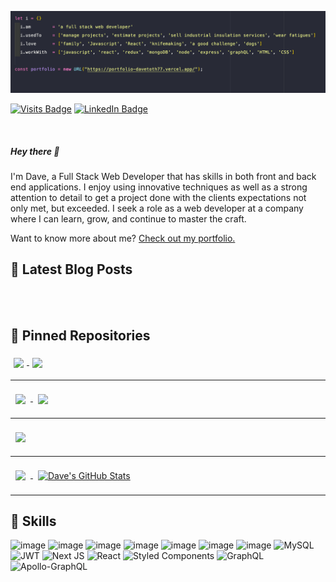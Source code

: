 [![Dave's GitHub Banner](./assets/banner.png)](https://portfolio-davetoth77.vercel.app/)

[![Visits Badge](https://badges.pufler.dev/visits/davetoth77/davetoth77)](https://portfolio-davetoth77.vercel.app/)
[![LinkedIn Badge](https://img.shields.io/badge/LinkedIn-Profile-informational?style=flat&logo=linkedin&logoColor=white&color=0D76A8)](https://www.linkedin.com/in/davidtoth77)

<br />

##### Hey there 👋

I'm Dave, a Full Stack Web Developer that has skills in both front and back end applications. I enjoy using innovative techniques as well as a strong attention to detail to get a project done with the clients expectations not only met, but exceeded. I seek a role as a web developer at a company where I can learn, grow, and continue to master the craft.

Want to know more about me? [Check out my portfolio.](https://portfolio-davetoth77.vercel.app/)

## 📩 Latest Blog Posts

<br>

<!-- BLOG-POST-LIST:START -->

<!-- BLOG-POST-LIST:END -->

<br>

## 📌 Pinned Repositories

<a href="https://github.com/DaveToth77/deep-thoughts">
  <img align="center" style="margin:5px" src="https://github-readme-stats.vercel.app/api/pin/?username=davetoth77&repo=deep-thoughts&title_color=ffffff&text_color=c9cacc&icon_color=4AB197&bg_color=1A2B34" />
</a>

<a href="https://github.com/DaveToth77/MERN-Book-Search">
  <img align="center" style="margin:5px" src="https://github-readme-stats.vercel.app/api/pin/?username=davetoth77&repo=MERN-Book-Search&title_color=ffffff&text_color=c9cacc&icon_color=4AB197&bg_color=1A2B34" />
</a>

<br>
<hr style="padding-top: 5px:">

<a href="https://github.com/brentocracy/kindly">
  <img align="center" style="margin:0.5rem" src="https://github-readme-stats.vercel.app/api/pin/?username=brentocracy&repo=kindly&title_color=ffffff&text_color=c9cacc&icon_color=4AB197&bg_color=1A2B34" />
</a>

<a href="https://github.com/DaveToth77/readme-generator">
  <img align="center" style="margin:0.5rem" src="https://github-readme-stats.vercel.app/api/pin/?username=davetoth77&repo=readme-generator&title_color=ffffff&text_color=c9cacc&icon_color=4AB197&bg_color=1A2B34" />
</a>

<br>
<hr style="padding-top: 5px:">

<a href="https://github.com/DaveToth77/Employee-Tracker">
  <img align="center" style="margin:0.5rem" src="https://github-readme-stats.vercel.app/api/pin/?username=davetoth77&repo=Employee-Tracker&title_color=ffffff&text_color=c9cacc&icon_color=4AB197&bg_color=1A2B34" />
</a>

<br>
<hr style="padding-top: 5px:">

<a href="https://github.com/davetoth77">
  <img align="center" style="margin:0.5rem" src="https://github-readme-stats.vercel.app/api/top-langs/?username=davetoth77&hide=html,css&title_color=ffffff&text_color=c9cacc&icon_color=4AB197&bg_color=1A2B34" />
</a>

<a href="https://github.com/davetoth77">
  <img align="center" style="margin:0.5rem" src="https://github-readme-stats.vercel.app/api?username=davetoth77&show_icons=true&line_height=27&count_private=true&title_color=ffffff&text_color=c9cacc&icon_color=4AB097&bg_color=1A2B34" alt="Dave's GitHub Stats" />
</a>

<br>
<hr style="padding-top: 5px:">

## 💼 Skills

![image](https://img.shields.io/badge/JavaScript-323330?style=for-the-badge&logo=javascript&logoColor=F7DF1E)
![image](https://img.shields.io/badge/Node.js-339933?style=for-the-badge&logo=nodedotjs&logoColor=white)
![image](https://img.shields.io/badge/Jest-C21325?style=for-the-badge&logo=jest&logoColor=white)
![image](https://img.shields.io/badge/jQuery-0769AD?style=for-the-badge&logo=jquery&logoColor=white)
![image](https://img.shields.io/badge/HTML5-E34F26?style=for-the-badge&logo=html5&logoColor=white)
![image](https://img.shields.io/badge/CSS3-1572B6?style=for-the-badge&logo=css3&logoColor=white)
![image](https://img.shields.io/badge/Express.js-000000?style=for-the-badge&logo=express&logoColor=white)
![MySQL](https://img.shields.io/badge/mysql-%2300f.svg?style=for-the-badge&logo=mysql&logoColor=white)
![JWT](https://img.shields.io/badge/JWT-black?style=for-the-badge&logo=JSON%20web%20tokens)
![Next JS](https://img.shields.io/badge/Next-black?style=for-the-badge&logo=next.js&logoColor=white)
![React](https://img.shields.io/badge/react-%2320232a.svg?style=for-the-badge&logo=react&logoColor=%2361DAFB)
![Styled Components](https://img.shields.io/badge/styled--components-DB7093?style=for-the-badge&logo=styled-components&logoColor=white)
![GraphQL](https://img.shields.io/badge/-GraphQL-E10098?style=for-the-badge&logo=graphql&logoColor=white)
![Apollo-GraphQL](https://img.shields.io/badge/-ApolloGraphQL-311C87?style=for-the-badge&logo=apollo-graphql)
